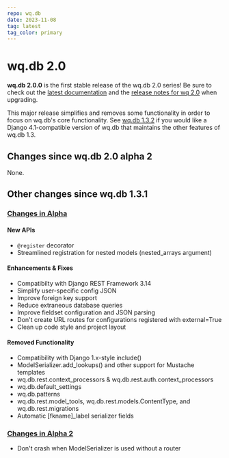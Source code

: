 ```yaml
---
repo: wq.db
date: 2023-11-08
tag: latest
tag_color: primary
---
```


# wq.db 2.0

**wq.db 2.0.0** is the first stable release of the wq.db 2.0 series!  Be sure to check out the [latest documentation](../index.md) and the [release notes for wq 2.0](./wq-2.0.0.md) when upgrading.

This major release simplifies and removes some functionality in order to focus on wq.db's core functionality.  See [wq.db 1.3.2](./wq.db-1.3.2.md) if you would like a Django 4.1-compatible version of wq.db that maintains the other features of wq.db 1.3.

## Changes since wq.db 2.0 alpha 2

None.

##  Other changes since wq.db 1.3.1

### [Changes in Alpha](./wq.db-2.0.0a1.md)

#### New APIs
 * `@register` decorator
 * Streamlined registration for nested models (nested_arrays argument)
 
#### Enhancements & Fixes
 * Compatibilty with Django REST Framework 3.14
 * Simplify user-specific config JSON
* Improve foreign key support
* Reduce extraneous database queries
* Improve fieldset configuration and JSON parsing 
* Don't create URL routes for configurations registered with external=True
* Clean up code style and project layout

#### Removed Functionality
 * Compatibility with Django 1.x-style include()
 * ModelSerializer.add_lookups() and other support for Mustache templates
 * wq.db.rest.context_processors & wq.db.rest.auth.context_processors
 * wq.db.default_settings
 * wq.db.patterns
 * wq.db.rest.model_tools, wq.db.rest.models.ContentType, and wq.db.rest.migrations
 * Automatic [fkname]_label serializer fields

### [Changes in Alpha 2](./wq.db-2.0.0a2.md)
  * Don't crash when ModelSerializer is used without a router
